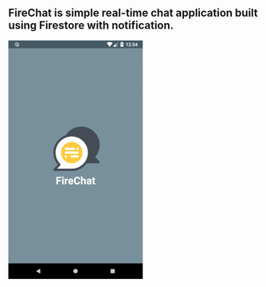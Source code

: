 ## FireChat is simple real-time chat application built using Firestore with notification.


![alt text](https://github.com/shivamsoni18/ChatApp_firebaseRealTimeDatabase_withNotification/blob/master/imgs/firechatdemo.gif)

